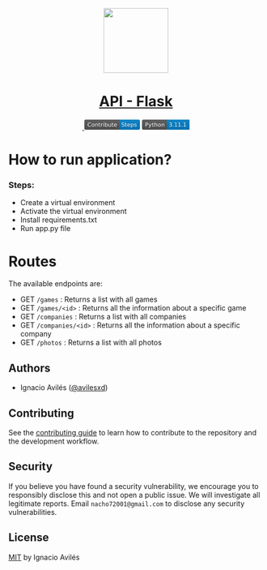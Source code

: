 <p align="center">
  <a href="https://github.com/avilesxd/api-flask">
    <picture>
      <source media="(prefers-color-scheme: dark)" srcset="src\static\favicon.ico">
      <img src="src\static\favicon.ico" height="128">
    </picture>
    <h1 align="center">API - Flask</h1>
  </a>
</p>

<p align="center">
  <a aria-label="License" href="https://github.com/avilesxd/api-flask/blob/main/LICENSE">
    <img alt="" src="https://img.shields.io/badge/License-MIT-blue">
  </a>
  <a aria-label="Contribute" href="https://github.com/avilesxd/api-flask/blob/main/CONTRIBUTING.md"><svg xmlns="http://www.w3.org/2000/svg" xmlns:xlink="http://www.w3.org/1999/xlink" width="110" height="20" role="img" aria-label="Contribute: Steps"><title>Contribute: Steps</title><linearGradient id="s" x2="0" y2="100%"><stop offset="0" stop-color="#bbb" stop-opacity=".1"/><stop offset="1" stop-opacity=".1"/></linearGradient><clipPath id="r"><rect width="110" height="20" rx="3" fill="#fff"/></clipPath><g clip-path="url(#r)"><rect width="69" height="20" fill="#555"/><rect x="69" width="41" height="20" fill="#007ec6"/><rect width="110" height="20" fill="url(#s)"/></g><g fill="#fff" text-anchor="middle" font-family="Verdana,Geneva,DejaVu Sans,sans-serif" text-rendering="geometricPrecision" font-size="110"><text aria-hidden="true" x="355" y="150" fill="#010101" fill-opacity=".3" transform="scale(.1)" textLength="590">Contribute</text><text x="355" y="140" transform="scale(.1)" fill="#fff" textLength="590">Contribute</text><text aria-hidden="true" x="885" y="150" fill="#010101" fill-opacity=".3" transform="scale(.1)" textLength="310">Steps</text><text x="885" y="140" transform="scale(.1)" fill="#fff" textLength="310">Steps</text></g></svg></a>
  <a aria-label="python-version" href="https://www.python.org/"><svg xmlns="http://www.w3.org/2000/svg" xmlns:xlink="http://www.w3.org/1999/xlink" width="94" height="20" role="img" aria-label="Python: 3.11.1"><title>Python: 3.11.1</title><linearGradient id="s" x2="0" y2="100%"><stop offset="0" stop-color="#bbb" stop-opacity=".1"/><stop offset="1" stop-opacity=".1"/></linearGradient><clipPath id="r"><rect width="94" height="20" rx="3" fill="#fff"/></clipPath><g clip-path="url(#r)"><rect width="49" height="20" fill="#555"/><rect x="49" width="45" height="20" fill="#007ec6"/><rect width="94" height="20" fill="url(#s)"/></g><g fill="#fff" text-anchor="middle" font-family="Verdana,Geneva,DejaVu Sans,sans-serif" text-rendering="geometricPrecision" font-size="110"><text aria-hidden="true" x="255" y="150" fill="#010101" fill-opacity=".3" transform="scale(.1)" textLength="390">Python</text><text x="255" y="140" transform="scale(.1)" fill="#fff" textLength="390">Python</text><text aria-hidden="true" x="705" y="150" fill="#010101" fill-opacity=".3" transform="scale(.1)" textLength="350">3.11.1</text><text x="705" y="140" transform="scale(.1)" fill="#fff" textLength="350">3.11.1</text></g></svg></a>
</p>

# How to run application?

### Steps:

- Create a virtual environment
- Activate the virtual environment
- Install requirements.txt
- Run app.py file

# Routes

The available endpoints are:

- GET `/games` : Returns a list with all games
- GET `/games/<id>` : Returns all the information about a specific game
- GET `/companies` : Returns a list with all companies
- GET `/companies/<id>` : Returns all the information about a specific company
- GET `/photos` : Returns a list with all photos

## Authors

- Ignacio Avilés ([@avilesxd](https://www.instagram.com/avilesxd/))

## Contributing

See the [contributing guide](https://github.com/avilesxd/api-flask/blob/main/CONTRIBUTING.md) to learn how to contribute to the repository and the development workflow.

## Security

If you believe you have found a security vulnerability, we encourage you to responsibly disclose this and not open a public issue. We will investigate all legitimate reports. Email `nacho72001@gmail.com` to disclose any security vulnerabilities.

## License

[MIT](https://github.com/avilesxd/api-flask/blob/main/LICENSE) by Ignacio Avilés
